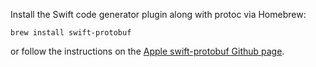 Install the Swift code generator plugin along with protoc via Homebrew:
```
brew install swift-protobuf
```
or follow the instructions on the [Apple swift-protobuf Github page](https://github.com/apple/swift-protobuf).

